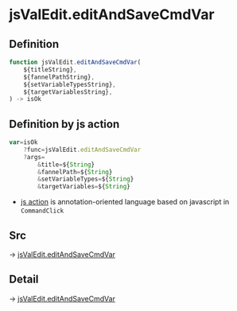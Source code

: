 # jsValEdit.editAndSaveCmdVar

## Definition

```js.js
function jsValEdit.editAndSaveCmdVar(
	${titleString},
	${fannelPathString},
	${setVariableTypesString},
	${targetVariablesString},
) -> isOk
```


## Definition by js action

```js.js
var=isOk
	?func=jsValEdit.editAndSaveCmdVar
	?args=
		&title=${String}
		&fannelPath=${String}
		&setVariableTypes=${String}
		&targetVariables=${String}
```

- [js action](#) is annotation-oriented language based on javascript in `CommandClick`



## Src

-> [jsValEdit.editAndSaveCmdVar](https://github.com/puutaro/CommandClick/blob/master/app/src/main/java/com/puutaro/commandclick/fragment_lib/terminal_fragment/js_interface/edit/JsValEdit.kt#L23)

## Detail

-> [jsValEdit.editAndSaveCmdVar](https://github.com/puutaro/CommandClick/blob/master/md/developer/js_interface/details/edit/JsValEdit/editAndSaveCmdVar.md)
